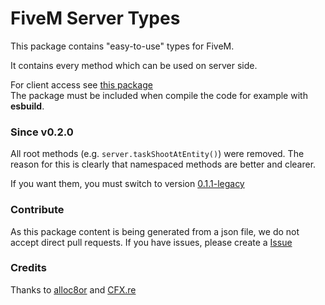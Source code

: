 # FiveM Server Types

This package contains "easy-to-use" types for FiveM.

It contains every method which can be used on server side.

For client access see [this package](https://www.npmjs.com/package/@risinglife/fivem-client)<br>
The package must be included when compile the code for example with **esbuild**.

### Since v0.2.0
All root methods (e.g. `server.taskShootAtEntity()`) were removed.
The reason for this is clearly that namespaced methods are better and clearer.

If you want them, you must switch to version [0.1.1-legacy](https://www.npmjs.com/package/@risinglife/fivem-server/v/0.1.1-legacy)

### Contribute

As this package content is being generated from a json file, we do not accept direct pull requests.
If you have issues, please create a [Issue](https://github.com/RisingLifeDE/types-fivem/issues/new)

### Credits

Thanks to [alloc8or](https://github.com/alloc8or/gta5-nativedb-data) and [CFX.re](https://cfx.re)